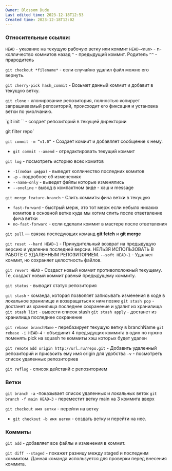 ```yaml
---
Owner: Blossom Dude
Last edited time: 2023-12-18T12:53
Created time: 2023-12-18T12:02
---
```

### Относительные ссылки:
`HEAD` - указание на текущую рабочую ветку или коммит
`HEAD~<num>` - n-колличество коммитов назад
`^` - предыдущий коммит. Родитель
`^^` - прародитель


`git checkout *filename*` - если случайно удалил файл можно его вернуть.

`git cherry-pick hash_commit` - Возьмет данный коммит и добавит в текущую ветку.

`git clone` **-** клонирование репозитория, полностью копирует запрашиваемый репозиторий, происходит его фиксация и установка ветки по умолчанию.

`git init `` - создает репозиторий в текущей директории

git filter repo`

`git commit -m “v1.0”` - Создает комиит и добавляет сообщение к нему.

- `git commit --amend` - отредактировать текущий коммит

`git log` - посмотреть историю всех комитов

- `-1(любая цифра)` - выведет колличество последних комитов
- `-p` `-` подробное об изменениях
- `--name-only` - выведет файлы которые изменялись
- `--oneline` - вывод в компактном виде - хэш и message

`git merge feature-branch` - Слить коммиты фича ветки в текущую
- `fast-forward` - быстрый мерж, это тот мерж если небыло никаких комитов в основной ветке куда мы хотим слить после ответвление фича ветки
- `no-fast-forward` - если сделали коммит в мастере после ответвления 

`git pull` — связка последующих команд **git fetch** и **git merge**

`git reset --hard HEAD~1` - Принудительный возврат на предыдущую версию и удаление последней версии. НЕЛЬЗЯ ИСПОЛЬЗОВАТЬ В РАБОТЕ С УДАЛЕННЫМ РЕПОЗИТОРИЕМ.
	`--soft HEAD~1` - Удаляет коммит, но сохраняет целостность файлов.

`git revert HEAD` - Создаст новый коммит противоположный текущему. Те, создаст новый коммит равный предыдущему коммиту.

`git status` - выводит статус репозитория

`git stash` - команда, которая позволяет записывать изменения в коде в локальное хранилище и возвращаться к ним позже
`git stash pop` - достанет из хранилища последнее сохранение и удалит из хранилища
`git stash list` - вывести список stash
`git stash apply` - достанет из хранилища последнее сохранение

`git rebase branchName` - перебазирует текущую ветку в branchName
`git rebase -i HEAD~4` - объединит 4 предыдущих коммита в один но нужно поменять pick на squash те коммиты хэш которых будет удален

`git remote`
	`add origin http://url.ru/repo.git` - Добавить удаленный репозиторий и присвоить ему имя origin для удобства
	`-v` - посмотреть список удаленных репозиториев

`git reflog` - список действий с репозиторием

### Ветки

`git branch -a` -показывает список удаленных и локальных веток
`git branch -f main HEAD~3` - переместит ветку main на 3 коммита вверх

`git checkout имя ветки` - перейти на ветку
- `git checkout -b имя ветки` - создать ветку и перейти на нее.

### Коммиты

`git add`  - добавляет все файлы и изменения в коммит.

`git diff --staged` - покажет разницу между staged и последним коммитом. Данная команда используется для проверки перед внесения коммита.